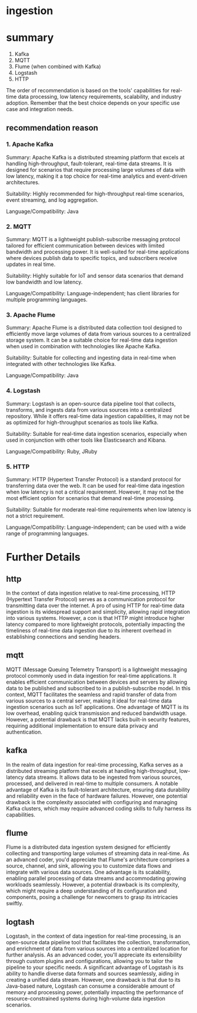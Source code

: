 # ingestion

# summary

1. Kafka
2. MQTT
3. Flume (when combined with Kafka)
4. Logstash
5. HTTP

The order of recommendation is based on the tools' capabilities for real-time data processing, low latency requirements,
scalability, and industry adoption. Remember that the best choice depends on your specific use case and integration
needs.

## recommendation reason

### 1. Apache Kafka

Summary: Apache Kafka is a distributed streaming platform that excels at handling high-throughput, fault-tolerant, real-time data streams. It is designed for scenarios that require processing large volumes of data with low latency, making it a top choice for real-time analytics and event-driven architectures.

Suitability: Highly recommended for high-throughput real-time scenarios, event streaming, and log aggregation.

Language/Compatibility: Java

### 2. MQTT

Summary: MQTT is a lightweight publish-subscribe messaging protocol tailored for efficient communication between devices with limited bandwidth and processing power. It is well-suited for real-time applications where devices publish data to specific topics, and subscribers receive updates in real time.

Suitability: Highly suitable for IoT and sensor data scenarios that demand low  bandwidth and low latency.

Language/Compatibility: Language-independent; has client libraries for multiple programming languages.

### 3. Apache Flume

Summary: Apache Flume is a distributed data collection tool designed to efficiently move large volumes of data from various sources to a centralized storage system. It can be a suitable choice for real-time data ingestion when used in combination with technologies like Apache Kafka.

Suitability: Suitable for collecting and ingesting data in real-time when integrated with other technologies like Kafka.

Language/Compatibility: Java

### 4. Logstash

Summary: Logstash is an open-source data pipeline tool that collects, transforms, and ingests data from various sources into a centralized repository. While it offers real-time data ingestion capabilities, it may not be as optimized for high-throughput scenarios as tools like Kafka.

Suitability: Suitable for real-time data ingestion scenarios, especially when used in conjunction with other tools like Elasticsearch and Kibana.

Language/Compatibility: Ruby, JRuby

### 5. HTTP

Summary: HTTP (Hypertext Transfer Protocol) is a standard protocol for transferring data over the web. It can be used for real-time data ingestion when low latency is not a critical requirement. However, it may not be the most efficient option for scenarios that demand real-time processing.

Suitability: Suitable for moderate real-time requirements when low latency is not a strict requirement.

Language/Compatibility: Language-independent; can be used with a wide range of programming languages.

# Further Details

## http

In the context of data ingestion relative to real-time processing, HTTP (Hypertext Transfer Protocol) serves as a
communication protocol for transmitting data over the internet. A pro of using HTTP for real-time data ingestion is its
widespread support and simplicity, allowing rapid integration into various systems. However, a con is that HTTP might
introduce higher latency compared to more lightweight protocols, potentially impacting the timeliness of real-time data
ingestion due to its inherent overhead in establishing connections and sending headers.

## mqtt

MQTT (Message Queuing Telemetry Transport) is a lightweight messaging protocol commonly used in data ingestion for
real-time applications. It enables efficient communication between devices and servers by allowing data to be published
and subscribed to in a publish-subscribe model. In this context, MQTT facilitates the seamless and rapid transfer of
data from various sources to a central server, making it ideal for real-time data ingestion scenarios such as IoT
applications. One advantage of MQTT is its low overhead, enabling quick transmission and reduced bandwidth usage.
However, a potential drawback is that MQTT lacks built-in security features, requiring additional implementation to
ensure data privacy and authentication.

## kafka

In the realm of data ingestion for real-time processing, Kafka serves as a distributed streaming platform that excels at
handling high-throughput, low-latency data streams. It allows data to be ingested from various sources, processed, and
delivered in real-time to multiple consumers. A notable advantage of Kafka is its fault-tolerant architecture, ensuring
data durability and reliability even in the face of hardware failures. However, one potential drawback is the complexity
associated with configuring and managing Kafka clusters, which may require advanced coding skills to fully harness its
capabilities.

## flume

Flume is a distributed data ingestion system designed for efficiently collecting and transporting large volumes of
streaming data in real-time. As an advanced coder, you'd appreciate that Flume's architecture comprises a source,
channel, and sink, allowing you to customize data flows and integrate with various data sources. One advantage is its
scalability, enabling parallel processing of data streams and accommodating growing workloads seamlessly. However, a
potential drawback is its complexity, which might require a deep understanding of its configuration and components,
posing a challenge for newcomers to grasp its intricacies swiftly.

## logtash

Logstash, in the context of data ingestion for real-time processing, is an open-source data pipeline tool that
facilitates the collection, transformation, and enrichment of data from various sources into a centralized location for
further analysis. As an advanced coder, you'll appreciate its extensibility through custom plugins and configurations,
allowing you to tailor the pipeline to your specific needs. A significant advantage of Logstash is its ability to handle
diverse data formats and sources seamlessly, aiding in creating a unified data stream. However, one drawback is that due
to its Java-based nature, Logstash can consume a considerable amount of memory and processing power, potentially
impacting the performance of resource-constrained systems during high-volume data ingestion scenarios.
